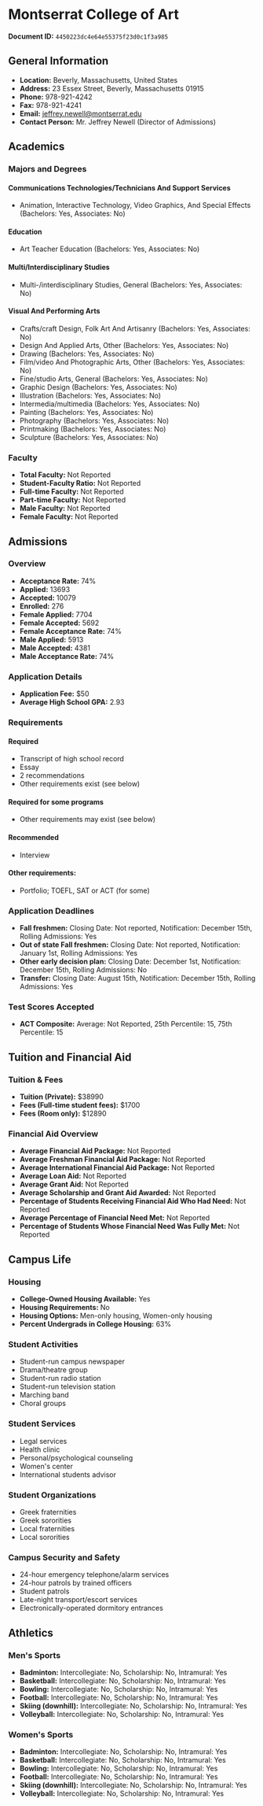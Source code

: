 # Montserrat College of Art

**Document ID:** `4450223dc4e64e55375f23d0c1f3a985`

## General Information

- **Location:** Beverly, Massachusetts, United States
- **Address:** 23 Essex Street, Beverly, Massachusetts 01915
- **Phone:** 978-921-4242
- **Fax:** 978-921-4241
- **Email:** jeffrey.newell@montserrat.edu
- **Contact Person:** Mr. Jeffrey Newell (Director of Admissions)

## Academics

### Majors and Degrees

#### Communications Technologies/Technicians And Support Services

- Animation, Interactive Technology, Video Graphics, And Special Effects (Bachelors: Yes, Associates: No)

#### Education

- Art Teacher Education (Bachelors: Yes, Associates: No)

#### Multi/Interdisciplinary Studies

- Multi-/interdisciplinary Studies, General (Bachelors: Yes, Associates: No)

#### Visual And Performing Arts

- Crafts/craft Design, Folk Art And Artisanry (Bachelors: Yes, Associates: No)
- Design And Applied Arts, Other (Bachelors: Yes, Associates: No)
- Drawing (Bachelors: Yes, Associates: No)
- Film/video And Photographic Arts, Other (Bachelors: Yes, Associates: No)
- Fine/studio Arts, General (Bachelors: Yes, Associates: No)
- Graphic Design (Bachelors: Yes, Associates: No)
- Illustration (Bachelors: Yes, Associates: No)
- Intermedia/multimedia (Bachelors: Yes, Associates: No)
- Painting (Bachelors: Yes, Associates: No)
- Photography (Bachelors: Yes, Associates: No)
- Printmaking (Bachelors: Yes, Associates: No)
- Sculpture (Bachelors: Yes, Associates: No)

### Faculty

- **Total Faculty:** Not Reported
- **Student-Faculty Ratio:** Not Reported
- **Full-time Faculty:** Not Reported
- **Part-time Faculty:** Not Reported
- **Male Faculty:** Not Reported
- **Female Faculty:** Not Reported

## Admissions

### Overview

- **Acceptance Rate:** 74%
- **Applied:** 13693
- **Accepted:** 10079
- **Enrolled:** 276
- **Female Applied:** 7704
- **Female Accepted:** 5692
- **Female Acceptance Rate:** 74%
- **Male Applied:** 5913
- **Male Accepted:** 4381
- **Male Acceptance Rate:** 74%

### Application Details

- **Application Fee:** $50
- **Average High School GPA:** 2.93

### Requirements

#### Required

- Transcript of high school record
- Essay
- 2 recommendations
- Other requirements exist (see below)

#### Required for some programs

- Other requirements may exist (see below)

#### Recommended

- Interview

#### Other requirements:

- Portfolio; TOEFL, SAT or ACT (for some)

### Application Deadlines

- **Fall freshmen:** Closing Date: Not reported, Notification: December 15th, Rolling Admissions: Yes
- **Out of state Fall freshmen:** Closing Date: Not reported, Notification: January 1st, Rolling Admissions: Yes
- **Other early decision plan:** Closing Date: December 1st, Notification: December 15th, Rolling Admissions: No
- **Transfer:** Closing Date: August 15th, Notification: December 15th, Rolling Admissions: Yes

### Test Scores Accepted

- **ACT Composite:** Average: Not Reported, 25th Percentile: 15, 75th Percentile: 15

## Tuition and Financial Aid

### Tuition & Fees

- **Tuition (Private):** $38990
- **Fees (Full-time student fees):** $1700
- **Fees (Room only):** $12890

### Financial Aid Overview

- **Average Financial Aid Package:** Not Reported
- **Average Freshman Financial Aid Package:** Not Reported
- **Average International Financial Aid Package:** Not Reported
- **Average Loan Aid:** Not Reported
- **Average Grant Aid:** Not Reported
- **Average Scholarship and Grant Aid Awarded:** Not Reported
- **Percentage of Students Receiving Financial Aid Who Had Need:** Not Reported
- **Average Percentage of Financial Need Met:** Not Reported
- **Percentage of Students Whose Financial Need Was Fully Met:** Not Reported

## Campus Life

### Housing

- **College-Owned Housing Available:** Yes
- **Housing Requirements:** No
- **Housing Options:** Men-only housing, Women-only housing
- **Percent Undergrads in College Housing:** 63%

### Student Activities

- Student-run campus newspaper
- Drama/theatre group
- Student-run radio station
- Student-run television station
- Marching band
- Choral groups

### Student Services

- Legal services
- Health clinic
- Personal/psychological counseling
- Women's center
- International students advisor

### Student Organizations

- Greek fraternities
- Greek sororities
- Local fraternities
- Local sororities

### Campus Security and Safety

- 24-hour emergency telephone/alarm services
- 24-hour patrols by trained officers
- Student patrols
- Late-night transport/escort services
- Electronically-operated dormitory entrances

## Athletics

### Men's Sports

- **Badminton:** Intercollegiate: No, Scholarship: No, Intramural: Yes
- **Basketball:** Intercollegiate: No, Scholarship: No, Intramural: Yes
- **Bowling:** Intercollegiate: No, Scholarship: No, Intramural: Yes
- **Football:** Intercollegiate: No, Scholarship: No, Intramural: Yes
- **Skiing (downhill):** Intercollegiate: No, Scholarship: No, Intramural: Yes
- **Volleyball:** Intercollegiate: No, Scholarship: No, Intramural: Yes

### Women's Sports

- **Badminton:** Intercollegiate: No, Scholarship: No, Intramural: Yes
- **Basketball:** Intercollegiate: No, Scholarship: No, Intramural: Yes
- **Bowling:** Intercollegiate: No, Scholarship: No, Intramural: Yes
- **Football:** Intercollegiate: No, Scholarship: No, Intramural: Yes
- **Skiing (downhill):** Intercollegiate: No, Scholarship: No, Intramural: Yes
- **Volleyball:** Intercollegiate: No, Scholarship: No, Intramural: Yes
